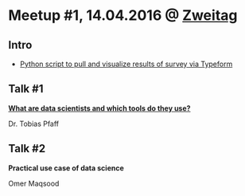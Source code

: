 # Meetup #1, 14.04.2016 @ [Zweitag](http://www.zweitag.de)

## Intro
- [Python script to pull and visualize results of survey via Typeform](intro_survey_results.ipynb)

## Talk #1
[**What are data scientists and which tools do they use?**](what_are_data_scientists_and_tools.ipynb)

Dr. Tobias Pfaff

## Talk #2
**Practical use case of data science**

Omer Maqsood
